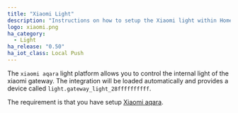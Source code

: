 ```yaml
---
title: "Xiaomi Light"
description: "Instructions on how to setup the Xiaomi light within Home Assistant."
logo: xiaomi.png
ha_category:
  - Light
ha_release: "0.50"
ha_iot_class: Local Push
---
```



The `xiaomi aqara` light platform allows you to control the internal light of the xiaomi gateway. The integration will be loaded automatically and provides a device called `light.gateway_light_28ffffffffff`.

The requirement is that you have setup [Xiaomi aqara](/components/xiaomi_aqara_aqara/).

